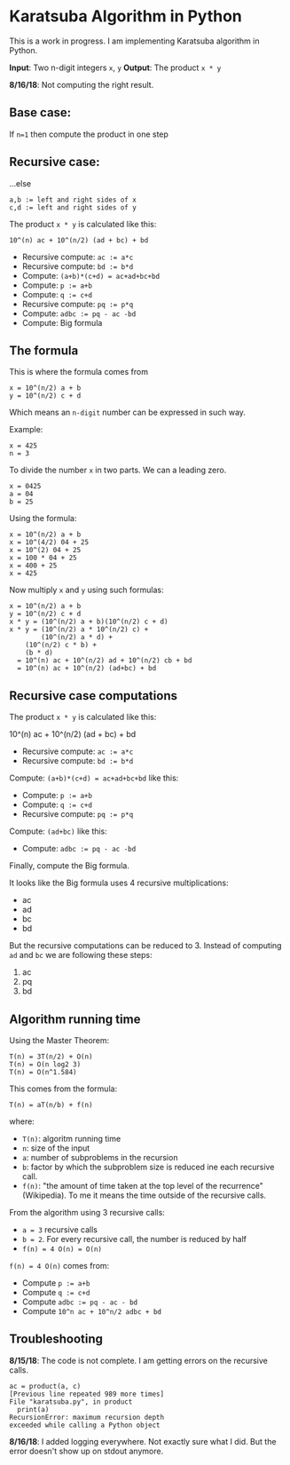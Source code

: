 # Karatsuba Algorithm in Python

This is a work in progress. I am implementing Karatsuba algorithm in Python.

**Input**: Two n-digit integers `x`, `y`
**Output**: The product `x * y`

**8/16/18**: Not computing the right result.

## Base case:

If `n=1` then compute the product in one step

## Recursive case:

...else

    a,b := left and right sides of x
    c,d := left and right sides of y

The product `x * y` is calculated like this:

    10^(n) ac + 10^(n/2) (ad + bc) + bd

* Recursive compute: `ac := a*c`
* Recursive compute: `bd := b*d`
* Compute: `(a+b)*(c+d) = ac+ad+bc+bd`
* Compute: `p := a+b`
* Compute: `q := c+d`
* Recursive compute: `pq := p*q`
* Compute: `adbc := pq - ac -bd`
* Compute: Big formula

## The formula

This is where the formula comes from

    x = 10^(n/2) a + b
    y = 10^(n/2) c + d

Which means an `n-digit` number can be expressed in such way.

Example:

    x = 425
    n = 3

To divide the number `x` in two parts. We can a leading zero.

    x = 0425
    a = 04
    b = 25

Using the formula:

    x = 10^(n/2) a + b
    x = 10^(4/2) 04 + 25
    x = 10^(2) 04 + 25
    x = 100 * 04 + 25
    x = 400 + 25
    x = 425

Now multiply `x` and `y` using such formulas:

    x = 10^(n/2) a + b
    y = 10^(n/2) c + d
    x * y = (10^(n/2) a + b)(10^(n/2) c + d)
    x * y = (10^(n/2) a * 10^(n/2) c) +
            (10^(n/2) a * d) +
	    (10^(n/2) c * b) +
	    (b * d)
	  = 10^(n) ac + 10^(n/2) ad + 10^(n/2) cb + bd
	  = 10^(n) ac + 10^(n/2) (ad+bc) + bd

## Recursive case computations

The product `x * y` is calculated like this:

10^(n) ac + 10^(n/2) (ad + bc) + bd

* Recursive compute: `ac := a*c`
* Recursive compute: `bd := b*d`

Compute: `(a+b)*(c+d) = ac+ad+bc+bd` like this:

* Compute: `p := a+b`
* Compute: `q := c+d`
* Recursive compute: `pq := p*q`

Compute: `(ad+bc)` like this:

* Compute: `adbc := pq - ac -bd`

Finally, compute the Big formula.

It looks like the Big formula uses 4 recursive multiplications:

* ac
* ad
* bc
* bd

But the recursive computations can be reduced to 3. Instead of computing `ad` and `bc` we are following these steps:

1. ac
2. pq
3. bd

## Algorithm running time

Using the Master Theorem:

    T(n) = 3T(n/2) + O(n)
    T(n) = O(n log2 3)
    T(n) = O(n^1.584)

This comes from the formula:

    T(n) = aT(n/b) + f(n)

where:

* `T(n)`: algoritm running time
* `n`: size of the input
* `a`: number of subproblems in the recursion
* `b`: factor by which the subproblem size is reduced ine each recursive call.
* `f(n)`: "the amount of time taken at the top level of the recurrence" (Wikipedia). To me it means the time outside of the recursive calls.

From the algorithm using 3 recursive calls:

* `a = 3` recursive calls
* `b = 2`. For every recursive call, the number is reduced by half
* `f(n) = 4 O(n) = O(n)`

`f(n) = 4 O(n)` comes from:

* Compute `p := a+b`
* Compute `q := c+d`
* Compute `adbc := pq - ac - bd`
* Compute `10^n ac + 10^n/2 adbc + bd`

## Troubleshooting

**8/15/18**: The code is not complete. I am getting errors on the recursive calls.

    ac = product(a, c)
    [Previous line repeated 989 more times]
    File "karatsuba.py", in product
      print(a)
    RecursionError: maximum recursion depth
    exceeded while calling a Python object

**8/16/18**: I added logging everywhere. Not exactly sure what I did. But the error doesn't show up on stdout anymore.
